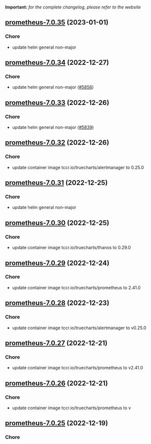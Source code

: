**Important:**
*for the complete changelog, please refer to the website*




## [prometheus-7.0.35](https://github.com/truecharts/charts/compare/uptimerobot-prometheus-6.0.7...prometheus-7.0.35) (2023-01-01)

### Chore

- update helm general non-major
  
  


## [prometheus-7.0.34](https://github.com/truecharts/charts/compare/prometheus-7.0.33...prometheus-7.0.34) (2022-12-27)

### Chore

- update helm general non-major ([#5856](https://github.com/truecharts/charts/issues/5856))
  
  


## [prometheus-7.0.33](https://github.com/truecharts/charts/compare/prometheus-7.0.32...prometheus-7.0.33) (2022-12-26)

### Chore

- update helm general non-major ([#5839](https://github.com/truecharts/charts/issues/5839))
  
  


## [prometheus-7.0.32](https://github.com/truecharts/charts/compare/uptimerobot-prometheus-6.0.5...prometheus-7.0.32) (2022-12-26)

### Chore

- update container image tccr.io/truecharts/alertmanager to 0.25.0
  
  


## [prometheus-7.0.31](https://github.com/truecharts/charts/compare/prometheus-7.0.30...prometheus-7.0.31) (2022-12-25)

### Chore

- update helm general non-major
  
  


## [prometheus-7.0.30](https://github.com/truecharts/charts/compare/prometheus-7.0.29...prometheus-7.0.30) (2022-12-25)

### Chore

- update container image tccr.io/truecharts/thanos to 0.29.0
  
  


## [prometheus-7.0.29](https://github.com/truecharts/charts/compare/prometheus-7.0.28...prometheus-7.0.29) (2022-12-24)

### Chore

- update container image tccr.io/truecharts/prometheus to 2.41.0
  
  


## [prometheus-7.0.28](https://github.com/truecharts/charts/compare/prometheus-7.0.27...prometheus-7.0.28) (2022-12-23)

### Chore

- update container image tccr.io/truecharts/alertmanager to v0.25.0
  
  


## [prometheus-7.0.27](https://github.com/truecharts/charts/compare/prometheus-7.0.26...prometheus-7.0.27) (2022-12-21)

### Chore

- update container image tccr.io/truecharts/prometheus to v2.41.0
  
  


## [prometheus-7.0.26](https://github.com/truecharts/charts/compare/uptimerobot-prometheus-6.0.4...prometheus-7.0.26) (2022-12-21)

### Chore

- update container image tccr.io/truecharts/prometheus to v
  
  


## [prometheus-7.0.25](https://github.com/truecharts/charts/compare/prometheus-7.0.24...prometheus-7.0.25) (2022-12-19)

### Chore
